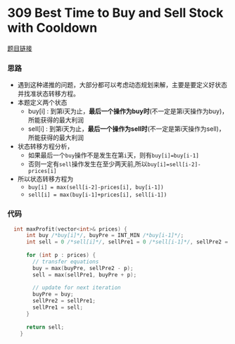 # 309 Best Time to Buy and Sell Stock with Cooldown
[题目链接](https://leetcode.com/problems/best-time-to-buy-and-sell-stock-with-cooldown/)

### 思路
* 遇到这种递推的问题，大部分都可以考虑动态规划来解，主要是要定义好状态并找准状态转移方程。
* 本题定义两个状态
    * buy[i] : 到第i天为止，**最后一个操作为buy时**(不一定是第i天操作为buy)，所能获得的最大利润
    * sell[i] : 到第i天为止，**最后一个操作为sell时**(不一定是第i天操作为sell)，所能获得的最大利润
* 状态转移方程分析，
    * 如果最后一个`buy`操作不是发生在第`i`天，则有`buy[i]=buy[i-1]`
    * 否则一定有`sell`操作发生在至少两天前,所以`buy[i]=sell[i-2]-prices[i]`
* 所以状态转移方程为
    * `buy[i] = max(sell[i-2]-prices[i], buy[i-1])`
    * `sell[i] = max(buy[i-1]+prices[i], sell[i-1])`


### 代码

```cpp
  int maxProfit(vector<int>& prices) {
      int buy /*buy[i]*/, buyPre = INT_MIN /*buy[i-1]*/;
      int sell = 0 /*sell[i]*/, sellPre1 = 0 /*sell[i-1]*/, sellPre2 = 0 /*sell[i-2]*/;
      
      for (int p : prices) {
	    // transfer equations
        buy = max(buyPre, sellPre2 - p);
        sell = max(sellPre1, buyPre + p);
        
		// update for next iteration
        buyPre = buy;
        sellPre2 = sellPre1;
        sellPre1 = sell;
      }
      
      return sell;
    }
```